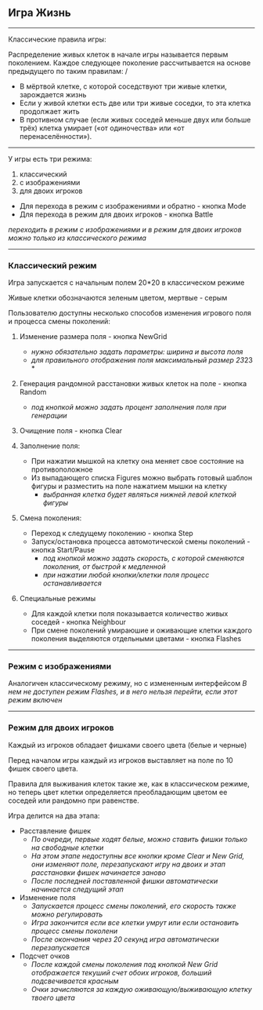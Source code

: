 ## Игра Жизнь

***
 
Классические правила игры:

Распределение живых клеток в начале игры называется первым поколением. Каждое следующее поколение рассчитывается на основе предыдущего по таким правилам:
/
- В мёртвой клетке, с которой соседствуют три живые клетки, зарождается жизнь
- Если у живой клетки есть две или три живые соседки, то эта клетка продолжает жить
- В противном случае (если живых соседей меньше двух или больше трёх) клетка умирает («от одиночества» или «от перенаселённости»).

***

У игры есть три режима:
1. классический
2. с изображениями
3. для двоих игроков

* Для перехода в режим с изображениями и обратно - кнопка Mode
* Для перехода в режим для двоих игроков - кнопка Battle

*переходить в режим с изображениями и в режим для двоих игроков можно только из классического режима*

***

### Классический режим

Игра запускается с начальным полем 20*20 в классическом режиме

Живые клетки обозначаются зеленым цветом, мертвые - серым

Пользователю доступны несколько способов изменения игрового поля и процесса смены поколений:

1. Изменение размера поля - кнопка NewGrid
   - *нужно обязательно задать параметры: ширина и высота поля*
   - *для правильного отображения поля максимальный размер 23*23 *
2. Генерация рандомной расстановки живых клеток на поле - кнопка Random
   - *под кнопкой можно задать процент заполнения поля при генерации*
3. Очищение поля - кнопка Clear
   
4. Заполнение поля:
   * При нажатии мышкой на клетку она меняет свое состояние на противоположное
   * Из выпадающего списка Figures можно выбрать готовый шаблон фигуры и разместить на поле нажатием мышки на клетку
     - *выбранная клетка будет являться нижней левой клеткой фигуры*

5. Смена поколения:
   * Переход к следущему поколению - кнопка Step
   * Запуск/остановка процесса автомотической смены поколений - кнопка Start/Pause
     - *под кнопкой можно задать скорость, с которой сменяются поколения, от быстрой к медленной*
     - *при нажатии любой кнопки/клетки поля процесс останавливается*

6. Специальные режимы
   * Для каждой клетки поля показывается количество живых соседей - кнопка Neighbour
   * При смене поколений умираюшие и оживающие клетки каждого поколения выделяются отдельными цветами - кнопка Flashes

***

### Режим с изображениями

Аналогичен классическому режиму, но с измененным интерфейсом
*В нем не доступен режим Flashes, и в него нельзя перейти, если этот режим включен*

***

### Режим для двоих игроков

Каждый из игроков обладает фишками своего цвета (белые и черные) 

Перед началом игры каждый из игроков выставляет на поле по 10 фишек своего цвета. 

Правила для выживания клеток такие же, как в классическом режиме, но теперь цвет клетки определяется преобладающим цветом ее соседей или рандомно при равенстве.

Игра делится на два этапа:
* Расставление фишек 
  - *По очереди, первые ходят белые, можно ставить фишки только на свободные клетки*
  - *На этом этапе недоступны все кнопки кроме Clear и New Grid, они изменяют поле, перезапускают игру на двоих и этап расстановки фишек начинается заново*
  - *После последней поставленной фишки автоматически начинается следущий этап*
* Изменение поля
  - *Запускается процесс смены поколений, его скорость также можно регулировать*
  - *Игра закончится если все клетки умрут или если остановить процесс смены поколени*
  - *После окончания через 20 секунд игра автоматически перезапускается*
* Подсчет очков
  - *После каждой смены поколения под кнопкой New Grid отображается текуший счет обоих игроков, больший подсвечивается красным*
  - *Очки зачисляются за каждую оживающую/выживающую клетку твоего цвета*
     



